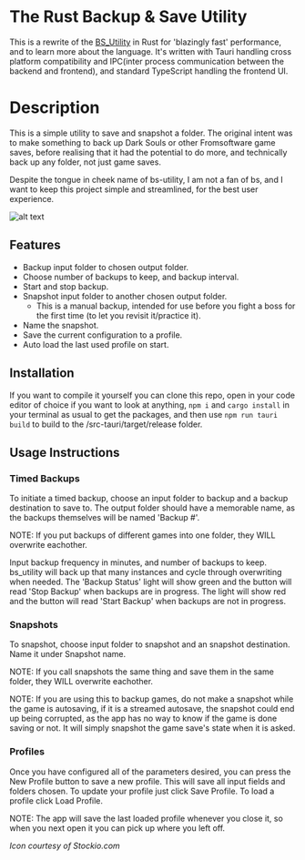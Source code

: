 # The Rust Backup & Save Utility
This is a rewrite of the [BS_Utility](https://github.com/aodh66/bs_utility) in Rust for 'blazingly fast' performance, and to learn more about the language. It's written with Tauri handling cross platform compatibility and IPC(inter process communication between the backend and frontend), and standard TypeScript handling the frontend UI.

# Description
This is a simple utility to save and snapshot a folder. The original intent was to make something to back up Dark Souls or other Fromsoftware game saves, before realising that it had the potential to do more, and technically back up any folder, not just game saves.

Despite the tongue in cheek name of bs-utility, I am not a fan of bs, and I want to keep this project simple and streamlined, for the best user experience.

![alt text](https://github.com/aodh66/bs_utility_rust/blob/main/images/bs-utility_rust.png?raw=true)

## Features
- Backup input folder to chosen output folder.
- Choose number of backups to keep, and backup interval.
- Start and stop backup.
- Snapshot input folder to another chosen output folder.
  - This is a manual backup, intended for use before you fight a boss for the first time (to let you revisit it/practice it). 
- Name the snapshot.
- Save the current configuration to a profile.
- Auto load the last used profile on start.

## Installation
 <!-- For normal people, you can just download the packaged and ready to go files [from here CHANGE THIS LINK](). Unzip the folder with 7zip, place it wherever you want, and launch bs-utility.exe/use the provided shortcut. -->

If you want to compile it yourself you can clone this repo, open in your code editor of choice if you want to look at anything, `npm i` and `cargo install` in your terminal as usual to get the packages, and then use `npm run tauri build` to build to the /src-tauri/target/release folder.

## Usage Instructions
### Timed Backups
To initiate a timed backup, choose an input folder to backup and a backup destination to save to. The output folder should have a memorable name, as the backups themselves will be named 'Backup #'.

NOTE: If you put backups of different games into one folder, they WILL overwrite eachother.

Input backup frequency in minutes, and number of backups to keep. bs_utility will back up that many instances and cycle through overwriting when needed. The 'Backup Status' light will show green and the button will read 'Stop Backup' when backups are in progress. The light will show red and the button will read 'Start Backup' when backups are not in progress.

### Snapshots
To snapshot, choose input folder to snapshot and an snapshot destination. Name it under Snapshot name.

NOTE: If you call snapshots the same thing and save them in the same folder, they WILL overwrite eachother.

NOTE: If you are using this to backup games, do not make a snapshot while the game is autosaving, if it is a streamed autosave, the snapshot could end up being corrupted, as the app has no way to know if the game is done saving or not. It will simply snapshot the game save's state when it is asked.

### Profiles
Once you have configured all of the parameters desired, you can press the New Profile button to save a new profile. This will save all input fields and folders chosen. To update your profile just click Save Profile. To load a profile click Load Profile.

NOTE: The app will save the last loaded profile whenever you close it, so when you next open it you can pick up where you left off.

*Icon courtesy of Stockio.com*
